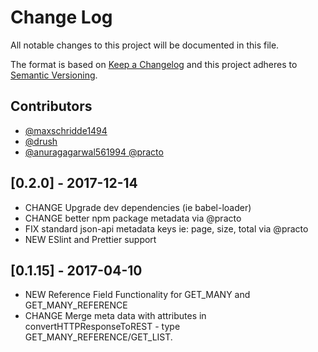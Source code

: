 # Change Log

All notable changes to this project will be documented in this file.

The format is based on [Keep a Changelog](http://keepachangelog.com/)
and this project adheres to [Semantic Versioning](http://semver.org/).

## Contributors

* [@maxschridde1494](https://github.com/maxschridde1494)
* [@drush](https://github.com/drush)
* [@anuragagarwal561994 @practo](https://github.com/anuragagarwal561994)

## [0.2.0] - 2017-12-14

* CHANGE Upgrade dev dependencies (ie babel-loader)
* CHANGE better npm package metadata via @practo
* FIX standard json-api metadata keys ie: page, size, total via @practo
* NEW ESlint and Prettier support

## [0.1.15] - 2017-04-10

* NEW Reference Field Functionality for GET_MANY and GET_MANY_REFERENCE
* CHANGE Merge meta data with attributes in convertHTTPResponseToREST - type GET_MANY_REFERENCE/GET_LIST.
